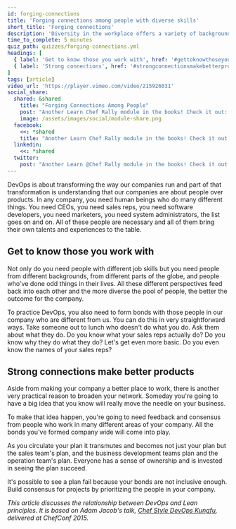 ```yaml
---
id: forging-connections
title: 'Forging connections among people with diverse skills'
short_title: 'Forging connections'
description: 'Diversity in the workplace offers a variety of backgrounds and perspectives, which can lead to better products.'
time_to_complete: 5 minutes
quiz_path: quizzes/forging-connections.yml
headings: [
  { label: 'Get to know those you work with', href: '#gettoknowthoseyouworkwith' },
  { label: 'Strong connections', href: '#strongconnectionsmakebetterproducts' }
]
tags: [article]
video_url: 'https://player.vimeo.com/video/215926031'
social_share:
  shared: &shared
    title: "Forging Connections Among People"
    post: "Another Learn Chef Rally module in the books! Check it out: learn.chef.io"
    image: /assets/images/social/module-share.png
  facebook:
    <<: *shared
    title: "Another Learn Chef Rally module in the books! Check it out: learn.chef.io #learnchef"
  linkedin:
    <<: *shared
  twitter:
    post: "Another Learn @Chef Rally module in the books! Check it out. #learnchef"
---
```

DevOps is about transforming the way our companies run and part of that transformation is understanding that our companies are about people over products. In any company, you need human beings who do many different things. You need CEOs, you need sales reps, you need software developers, you need marketers, you need system administrators, the list goes on and on. All of these people are necessary and all of them bring their own talents and experiences to the table.

## Get to know those you work with

Not only do you need people with different job skills but you need people from different backgrounds, from different parts of the globe, and people who've done odd things in their lives. All these different perspectives feed back into each other and the more diverse the pool of people, the better the outcome for the company.

To practice DevOps, you also need to form bonds with those people in our company who are different from us. You can do this in very straightforward ways. Take someone out to lunch who doesn't do what you do. Ask them about what they do. Do you know what your sales reps actually do? Do you know why they do what they do? Let's get even more basic. Do you even know the names of your sales reps?

## Strong connections make better products

Aside from making your company a better place to work, there is another very practical reason to broaden your network. Someday you're going to have a big idea that you know will really move the needle on your business.

To make that idea happen, you're going to need feedback and consensus from people who work in many different areas of your company. All the bonds you've formed company wide will come into play.

As you circulate your plan it transmutes and becomes not just your plan but the sales team's plan, and the business development teams plan and the operation team's plan. Everyone has a sense of ownership and is invested in seeing the plan succeed.

It's possible to see a plan fail because your bonds are not inclusive enough. Build consensus for projects by prioritizing the people in your company.

_This article discusses the relationship between DevOps and Lean principles. It is based on Adam Jacob's talk, [Chef Style DevOps Kungfu](https://www.youtube.com/watch?v=_DEToXsgrPc), delivered at ChefConf 2015._
